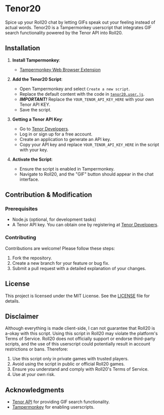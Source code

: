 # Tenor20

Spice up your Roll20 chat by letting GIFs speak out your feeling instead of actual words.
Tenor20 is a Tampermonkey userscript that integrates GIF search functionality powered by the Tenor API into Roll20.

## Installation

1. **Install Tampermonkey**:
   - [Tampermonkey Web Browser Extension](https://www.tampermonkey.net/)

2. **Add the Tenor20 Script**:
   - Open Tampermonkey and select `Create a new script`.
   - Replace the default content with the code in [`tenor20.user.js`](https://github.com/reinaldnaufal/tenor20/tenor20.user.js).
   - ***IMPORTANT!*** Replace the `YOUR_TENOR_API_KEY_HERE` with your own Tenor API KEY.
   - Save the script.

3.  **Getting a Tenor API Key**:
     - Go to [Tenor Developers](https://developers.google.com/tenor/guides/quickstart).
     - Log in or sign up for a free account.
     - Create an application to generate an API key.
     - Copy your API key and replace `YOUR_TENOR_API_KEY_HERE` in the script with your key.

4. **Activate the Script**:
   - Ensure the script is enabled in Tampermonkey.
   - Navigate to Roll20, and the "GIF" button should appear in the chat interface.

## Contribution & Modification

### Prerequisites

- Node.js (optional, for development tasks)
- A Tenor API key. You can obtain one by registering at [Tenor Developers](https://developers.google.com/tenor/guides/quickstart).

### Contributing

Contributions are welcome! Please follow these steps:
1. Fork the repository.
2. Create a new branch for your feature or bug fix.
3. Submit a pull request with a detailed explanation of your changes.

## License

This project is licensed under the MIT License. See the [LICENSE](./LICENSE) file for details.

## Disclaimer

Although everything is made client-side, I can not guarantee that Roll20 is a-okay with this script.
Using this script in Roll20 may violate the platform's Terms of Service. Roll20 does not officially support or endorse third-party scripts, and the use of this userscript could potentially result in account restrictions or bans. Therefore:
1. Use this script only in private games with trusted players.
2. Avoid using the script in public or official Roll20 games.
3. Ensure you understand and comply with Roll20's Terms of Service.
4. Use at your own risk.


## Acknowledgments

- [Tenor API](https://tenor.com/gifapi/documentation) for providing GIF search functionality.
- [Tampermonkey](https://www.tampermonkey.net/) for enabling userscripts.
